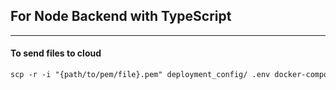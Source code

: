 ## For Node Backend with TypeScript

---

#### To send files to cloud

```markdown
scp -r -i "{path/to/pem/file}.pem" deployment_config/ .env docker-compose.yml ubuntu@{ec2 machine name or ip address}:/home/ubuntu/{path/to/project}
```
